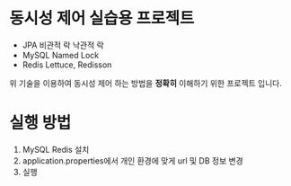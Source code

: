 # 동시성 제어 실습용 프로젝트

- JPA 비관적 락 낙관적 락
- MySQL Named Lock
- Redis Lettuce, Redisson

위 기술을 이용하여 동시성 제어 하는 방법을 **정확히** 이해하기 위한 프로젝트 입니다.

# 실행 방법

1. MySQL Redis 설치
2. application.properties에서 개인 환경에 맞게 url 및 DB 정보 변경
3. 실행
